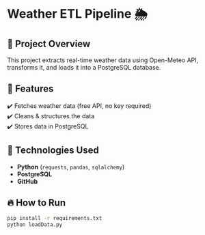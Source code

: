 
# Weather ETL Pipeline 🌦️

## 📌 Project Overview
This project extracts real-time weather data using Open-Meteo API, transforms it, and loads it into a PostgreSQL database.

## 🚀 Features
✔️ Fetches weather data (free API, no key required)  
✔️ Cleans & structures the data  
✔️ Stores data in PostgreSQL   

## 🔧 Technologies Used
- **Python** (`requests`, `pandas`, `sqlalchemy`)
- **PostgreSQL**
- **GitHub**

## 🔥 How to Run
```bash
pip install -r requirements.txt
python loadData.py
```
